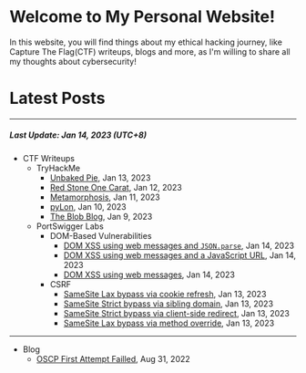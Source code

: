 # Welcome to My Personal Website!

In this website, you will find things about my ethical hacking journey, like Capture The Flag(CTF) writeups, blogs and more, as I'm willing to share all my thoughts about cybersecurity!

# Latest Posts

* * *
##### Last Update: Jan 14, 2023 (UTC+8)

- CTF Writeups
	- TryHackMe
		- [Unbaked Pie](https://siunam321.github.io/ctf/tryhackme/Unbaked-Pie), Jan 13, 2023
		- [Red Stone One Carat](https://siunam321.github.io/ctf/tryhackme/Red-Stone-One-Carat), Jan 12, 2023
		- [Metamorphosis](https://siunam321.github.io/ctf/tryhackme/Metamorphosis), Jan 11, 2023
		- [pyLon](https://siunam321.github.io/ctf/tryhackme/pyLon), Jan 10, 2023
		- [The Blob Blog](https://siunam321.github.io/ctf/tryhackme/The-Blob-Blog), Jan 9, 2023
	- PortSwigger Labs
		- DOM-Based Vulnerabilities
			- [DOM XSS using web messages and `JSON.parse`](https://siunam321.github.io/ctf/portswigger-labs/DOM-Based-Vulnerabilities/dom-3), Jan 14, 2023
			- [DOM XSS using web messages and a JavaScript URL](https://siunam321.github.io/ctf/portswigger-labs/DOM-Based-Vulnerabilities/dom-2), Jan 14, 2023
			- [DOM XSS using web messages](https://siunam321.github.io/ctf/portswigger-labs/DOM-Based-Vulnerabilities/dom-1), Jan 14, 2023
		- CSRF
			- [SameSite Lax bypass via cookie refresh](https://siunam321.github.io/ctf/portswigger-labs/CSRF/csrf-10), Jan 13, 2023
			- [SameSite Strict bypass via sibling domain](https://siunam321.github.io/ctf/portswigger-labs/CSRF/csrf-9), Jan 13, 2023
			- [SameSite Strict bypass via client-side redirect](https://siunam321.github.io/ctf/portswigger-labs/CSRF/csrf-8), Jan 13, 2023
			- [SameSite Lax bypass via method override](https://siunam321.github.io/ctf/portswigger-labs/CSRF/csrf-7), Jan 13, 2023

* * *
- Blog
	- [OSCP First Attempt Failled](https://siunam321.github.io/blog/2022-08-31-OSCP-First-Attempt-Failled), Aug 31, 2022